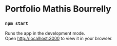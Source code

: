 # Portfolio Mathis Bourrelly


### `npm start`

Runs the app in the development mode.\
Open [http://localhost:3000](http://localhost:3000) to view it in your browser.
